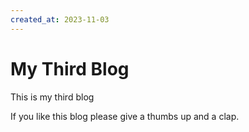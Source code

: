```yaml
---
created_at: 2023-11-03
---
```


# My Third Blog

This is my third blog

If you like this blog please give a thumbs up and a clap.
